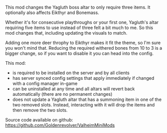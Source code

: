 This mod changes the Yagluth boss altar to only require three items. It optionally also affects Eikthyr and Bonemass.

Whether it's for consecutive playthroughs or your first one, Yagluth's altar requiring five items to use instead of three felt a bit much to me. So this mod changes that, including updating the visuals to match.

Adding one more deer throphy to Eikthyr makes it fit the theme, so I'm sure you won't mind that.
Reducing the required withered bones from 10 to 3 is a bigger change, so if you want to disable it you can head into the config.

This mod:
- is required to be installed on the server and by all clients
- has server synced config settings that apply immediately if changed with a config manager in-game
- can be uninstalled at any time and all altars will revert back automatically (there are no permanent changes) 
- does not update a Yagluth altar that has a summoning item in one of the two removed slots. Instead, interacting with it will drop the items and then remove the two slots.


Source code available on github: https://github.com/Goldenrevolver/ValheimMiniMods